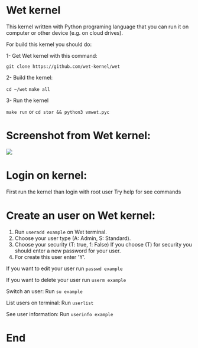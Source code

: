 # Wet kernel

This kernel written with Python programing language that you can run it on computer or other device (e.g. on cloud drives).

For build this kernel you should do:

1- Get Wet kernel with this command:

`git clone https://github.com/wet-kernel/wet`

2- Build the kernel:

`cd ~/wet`
`make all`

3- Run the kernel

`make run`
or
`cd stor && python3 vmwet.pyc`
 # Screenshot from Wet kernel:
![](https://github.com/wet-kernel/wet/blob/master/Screenshot%20from%202019-08-12%2014-26-08.png)

# Login on kernel:

First run the kernel than login with root user
Try help for see commands

# Create an user on Wet kernel:

1. Run `useradd example` on Wet terminal.
2. Choose your user type (A: Admin, S: Standard).
3. Choose your security (T: true, f: False)
If you choose (T) for security you should enter a new password for your user.
4. For create this user enter 'Y'.

If you want to edit your user run `passwd example`

If you want to delete your user run `userm example`

Switch an user: Run `su example`

List users on terminal: Run `userlist`

See user information: Run `userinfo example`

# End
